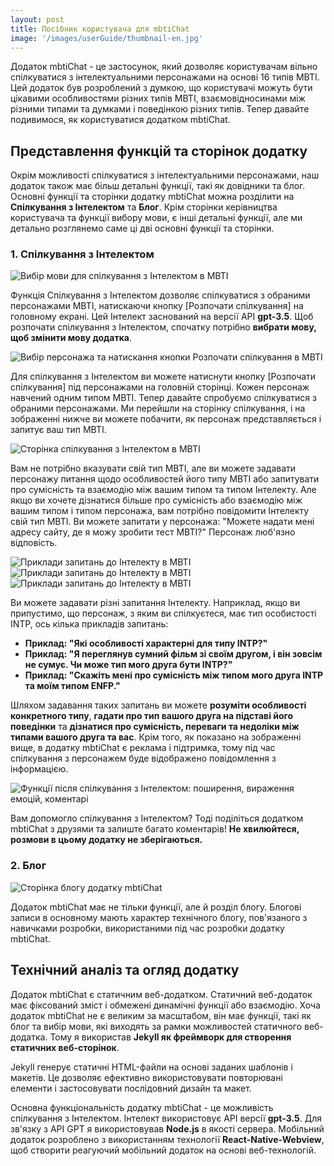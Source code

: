 ```yaml
---
layout: post
title: Посібник користувача для mbtiChat
image: '/images/userGuide/thumbnail-en.jpg'
---
```

Додаток mbtiChat - це застосунок, який дозволяє користувачам вільно спілкуватися з інтелектуальними персонажами на основі 16 типів MBTI. Цей додаток був розроблений з думкою, що користувачі можуть бути цікавими особливостями різних типів MBTI, взаємовідносинами між різними типами та думками і поведінкою різних типів. Тепер давайте подивимося, як користуватися додатком mbtiChat.

## Представлення функцій та сторінок додатку
Окрім можливості спілкуватися з інтелектуальними персонажами, наш додаток також має більш детальні функції, такі як довідники та блог. Основні функції та сторінки додатку mbtiChat можна розділити на **Спілкування з Інтелектом** та **Блог**. Крім сторінки керівництва користувача та функції вибору мови, є інші детальні функції, але ми детально розглянемо саме ці дві основні функції та сторінки.

### 1. Спілкування з Інтелектом
![Вибір мови для спілкування з Інтелектом в MBTI](/images/userGuide/userguide-1.jpg)

Функція Спілкування з Інтелектом дозволяє спілкуватися з обраними персонажами MBTI, натискаючи кнопку [Розпочати спілкування] на головному екрані. Цей Інтелект заснований на версії API **gpt-3.5**. Щоб розпочати спілкування з Інтелектом, спочатку потрібно **вибрати мову, щоб змінити мову додатка**.

![Вибір персонажа та натискання кнопки Розпочати спілкування в MBTI](/images/userGuide/userguide-2.jpg)

Для спілкування з Інтелектом ви можете натиснути кнопку [Розпочати спілкування] під персонажами на головній сторінці. Кожен персонаж навчений одним типом MBTI. Тепер давайте спробуємо спілкуватися з обраними персонажами. Ми перейшли на сторінку спілкування, і на зображенні нижче ви можете побачити, як персонаж представляється і запитує ваш тип MBTI.

![Сторінка спілкування з Інтелектом в MBTI](/images/userGuide/userguide-3.jpg)

Вам не потрібно вказувати свій тип MBTI, але ви можете задавати персонажу питання щодо особливостей його типу MBTI або запитувати про сумісність та взаємодію між вашим типом та типом Інтелекту. Але якщо ви хочете дізнатися більше про сумісність або взаємодію між вашим типом і типом персонажа, вам потрібно повідомити Інтелекту свій тип MBTI. Ви можете запитати у персонажа: "Можете надати мені адресу сайту, де я можу зробити тест MBTI?" Персонаж люб'язно відповість.

![Приклади запитань до Інтелекту в MBTI](/images/userGuide/userguide-4.jpg)
![Приклади запитань до Інтелекту в MBTI](/images/userGuide/userguide-5.jpg)
![Приклади запитань до Інтелекту в MBTI](/images/userGuide/userguide-6.jpg)

Ви можете задавати різні запитання Інтелекту. Наприклад, якщо ви припустимо, що персонаж, з яким ви спілкуєтеся, має тип особистості INTP, ось кілька прикладів запитань:

- **Приклад: "Які особливості характерні для типу INTP?"**
- **Приклад: "Я переглянув сумний фільм зі своїм другом, і він зовсім не сумує. Чи може тип мого друга бути INTP?"**
- **Приклад: "Скажіть мені про сумісність між типом мого друга INTP та моїм типом ENFP."**

Шляхом задавання таких запитань ви можете **розуміти особливості конкретного типу**, **гадати про тип вашого друга на підставі його поведінки** та **дізнатися про сумісність, переваги та недоліки між типами вашого друга та вас**. Крім того, як показано на зображенні вище, в додатку mbtiChat є реклама і підтримка, тому під час спілкування з персонажем буде відображено повідомлення з інформацією.

![Функції після спілкування з Інтелектом: поширення, вираження емоцій, коментарі](/images/userGuide/userguide-7.jpg)

Вам допомогло спілкування з Інтелектом? Тоді поділіться додатком mbtiChat з друзями та залиште багато коментарів! **Не хвилюйтеся, розмови в цьому додатку не зберігаються.**

### 2. Блог
![Сторінка блогу додатку mbtiChat](/images/userGuide/userguide-8.jpg)

Додаток mbtiChat має не тільки функції, але й розділ блогу. Блогові записи в основному мають характер технічного блогу, пов'язаного з навичками розробки, використаними під час розробки додатку mbtiChat.

## Технічний аналіз та огляд додатку
Додаток mbtiChat є статичним веб-додатком. Статичний веб-додаток має фіксований зміст і обмежені динамічні функції або взаємодію. Хоча додаток mbtiChat не є великим за масштабом, він має функції, такі як блог та вибір мови, які виходять за рамки можливостей статичного веб-додатка. Тому я використав **Jekyll як фреймворк для створення статичних веб-сторінок**.

Jekyll генерує статичні HTML-файли на основі заданих шаблонів і макетів. Це дозволяє ефективно використовувати повторювані елементи і застосовувати послідовний дизайн та макет.

Основна функціональність додатку mbtiChat - це можливість спілкування з Інтелектом. Інтелект використовує API версії **gpt-3.5**. Для зв'язку з API GPT я використовував **Node.js** в якості сервера. Мобільний додаток розроблено з використанням технології **React-Native-Webview**, щоб створити реагуючий мобільний додаток на основі веб-технологій.
